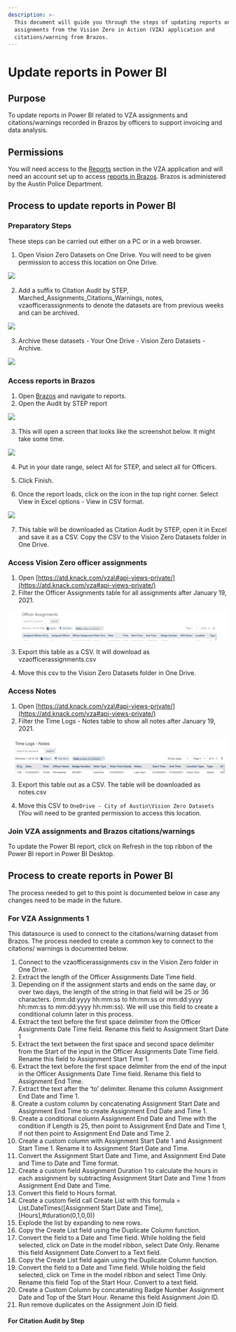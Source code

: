 ```yaml
---
description: >-
  This document will guide you through the steps of updating reports on officer
  assignments from the Vision Zero in Action (VZA) application and
  citations/warning from Brazos.
---
```


# Update reports in Power BI

## Purpose

To update reports in Power BI related to VZA assignments and citations/warnings recorded in Brazos by officers to support invoicing and data analysis.

## Permissions 

You will need access to the [Reports](https://atd.knack.com/vza#api-views-private/?view_539_page=1) section in the VZA application and will need an account  set up to access [reports in Brazos](https://my.brazostech.com/PublicSafety/Reports.aspx). Brazos is administered by the Austin Police Department. 

## Process to update reports in Power BI

### Preparatory Steps

These steps can be carried out either on a PC or in a web browser.

1. Open Vision Zero Datasets on One Drive. You will need to be given permission to access this location on One Drive.

![](https://lh5.googleusercontent.com/AXTVNP2g8H7H4wLMkXiAuCpZ4I7PeWKp3cLI0i6hEcahJ4lk5U77Fv7WDknqg1wfaRZuuHEi843NVCKSvVEow2rC3fkCfA4ItzihbcOIo-giaGLav2KS9sz0j9K2ZvtNS5nfdEBu)



2. Add a suffix to Citation Audit by STEP, Marched\_Assignments\_Citations\_Warnings, notes, vzaofficerassignments to denote the datasets are from previous weeks and can be archived.

![](https://lh6.googleusercontent.com/sl_Uzd9SLazpAEjxoFsRWZ1MUt3gYQalPWWmmf5wbuZvy_3JRuE3rY1oeZ_xVSNZV20mgjNoKHiZ4pGD_swnYopaRPqSVcAwt_sDXDXWJvvXUccE-pnC2iUn7tKE8oRPA-Sahcbw)

3. Archive these datasets - Your One Drive - Vision Zero Datasets - Archive.

![](https://lh4.googleusercontent.com/WD85CjVcPk-L0EBexp61vOdE8MNRNifKS8Kn-EX-OORRj_q_pNQODhb5ENLpbO3QgWCDUrT_RqiUgh89sAaYEF_GlQUq97maxOzCKbxTiZQx1mhsul6xoRpNQ4nKzbnffAuJJEmM)

### Access reports in Brazos

1. Open [Brazos](https://my.brazostech.com/Home/brazospg/36/ctl/Login/Default.aspx) and navigate to reports.
2. Open the Audit by STEP report



![](https://lh3.googleusercontent.com/po-wwqhhCa41dFpL00OUlG0jc8TL4D1nMhYu71X5WNlyIg5IuSt9Ns1eEtvDpW0OsiqSTAtcE8Zp6bWv5ZVoH2BQO7noBp50X_kY-f1jwI64q7NbcXY64Jltf7cRXitT-y-vW7q-)

3. This will open a screen that looks like the screenshot below. It might take some time.

![](https://lh3.googleusercontent.com/i_CdBDn5tlFHH0zeeLAPTAjk3raoDMtR9gdYUnDlxqCGW-KGo_Rp125l8DKyepoHQFdV4HUF0KD7g-InIeFSvd2Hbe9igNyP6TAXWZtwXNaZzT1n0-YeTh71dp-bO3BceZbB4xzB)



4. Put in your date range, select All for STEP, and select all for Officers.

5. Click Finish.

6. Once the report loads, click on the icon in the top right corner. Select View in Excel options - View in CSV format.

![](https://lh6.googleusercontent.com/y-YcK8Y2nYlFU7JVm0GXlQ7_HXURwFZVIV05nZofRMXGfZaMykGtED_Rc7IzEPkBgHRqqK3cpXSWoHuGQywAlURdyA2BgPnvbsK3bfvOkBCOrVnQoQsEKO0KfHU3bJUAbUZaRO3k)

7. This table will be downloaded as Citation Audit by STEP, open it in Excel and save it as a CSV. Copy the CSV to the Vision Zero Datasets folder in One Drive.

### Access Vision Zero officer assignments

1. Open [https://atd.knack.com/vza\#api-views-private/](https://atd.knack.com/vza#api-views-private/)
2. Filter the Officer Assignments table for all assignments after January 19, 2021. 

![](../.gitbook/assets/image%20%28107%29.png)

3. Export this table as a CSV. It will download as vzaofficerassignments.csv

4. Move this csv to the Vision Zero Datasets folder in One Drive.

### Access Notes

1. Open [https://atd.knack.com/vza\#api-views-private/](https://atd.knack.com/vza#api-views-private/)
2. Filter the Time Logs - Notes table to show all notes after January 19, 2021.

![](../.gitbook/assets/image%20%2832%29.png)

3. Export this table out as a CSV. The table will be downloaded as notes.csv

4. Move this CSV to `OneDrive - City of Austin\Vision Zero Datasets` \(You will need to be granted permission to access this location.

### Join VZA assignments and Brazos citations/warnings

To update the Power BI report, click on Refresh in the top ribbon of the Power BI report in Power BI Desktop.



## Process to create reports in Power BI

The process needed to get to this point is documented below in case any changes need to be made in the future. 

### For VZA Assignments 1

This datasource is used to connect to the citations/warning dataset from Brazos. The process needed to create a common key to connect to the citations/ warnings is documented below. 

1. Connect to the vzaofficerassignments csv in the Vision Zero folder in One Drive.
2. Extract the length of the Officer Assignments Date Time field.
3. Depending on if the assignment starts and ends on the same day, or over two days, the length of the string in that field will be 25 or 36 characters. \(mm:dd:yyyy hh:mm:ss to hh:mm:ss or mm:dd:yyyy hh:mm:ss to mm:dd:yyyy hh:mm:ss\). We will use this field to create a conditional column later in this process. 
4. Extract the text before the first space delimiter from the Officer Assignments Date Time field. Rename this field to Assignment Start Date 1
5. Extract the text between the first space and second space delimiter from the Start of the input in the Officer Assignments Date Time field. Rename this field to Assignment Start Time 1.
6. Extract the text before the first space delimiter from the end of the input in the Officer Assignments Date Time field. Rename this field to Assignment End Time.
7. Extract the text after the ‘to’ delimiter. Rename this column Assignment End Date and Time 1.
8. Create a custom column by concatenating Assignment Start Date and Assignment End Time to create Assignment End Date and Time 1.
9. Create a conditional column Assignment End Date and Time with the condition if Length is 25, then point to Assignment End Date and Time 1, if not then point to Assignment End Date and Time 2.
10. Create a custom column with Assignment Start Date 1 and Assignment Start Time 1. Rename it to Assignment Start Date and Time. 
11. Convert the Assignment Start Date and Time, and Assignment End Date and Time to Date and Time format. 
12. Create a custom field Assignment Duration 1 to calculate the hours in each assignment by subtracting Assignment Start Date and Time 1 from Assignment End Date and Time. 
13. Convert this field to Hours format.
14. Create a custom field call Create List with this formula = List.DateTimes\(\[Assignment Start Date and Time\],\[Hours\],\#duration\(0,1,0,0\)\)
15. Explode the list by expanding to new rows.
16. Copy the Create List field using the Duplicate Column function.
17. Convert the field to a Date and Time field. While holding the field selected, click on Date in the model ribbon, select Date Only. Rename this field Assignment Date.Convert to a Text field. 
18. Copy the Create List field again using the Duplicate Column function. 
19. Convert the field to a Date and Time field. While holding the field selected, click on Time in the model ribbon and select Time Only. Rename this field Top of the Start Hour. Convert to a text field. 
20. Create a Custom Column by concatenating Badge Number Assignment Date and Top of the Start Hour. Rename this field Assignment Join ID. 
21. Run remove duplicates on the Assignment Join ID field.

#### **For Citation Audit by Step**





### 



